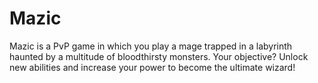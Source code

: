 # Mazic
Mazic is a PvP game in which you play a mage trapped in a labyrinth haunted by a multitude of bloodthirsty monsters. Your objective? Unlock new abilities and increase your power to become the ultimate wizard!
